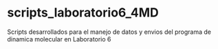 # scripts_laboratorio6_4MD
Scripts desarrollados para el manejo de datos y envios del programa de dinamica molecular en Laboratorio 6
